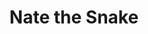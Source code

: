---
title: Nate the Snake
redirect_to: https://natethesnake.com/
redirect_from: 
  - /natethesnake
  - /natethesnake
---